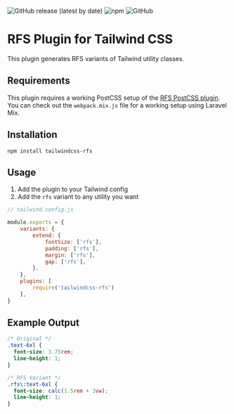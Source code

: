 ![GitHub release (latest by date)](https://img.shields.io/github/v/release/aerni/tailwindcss-rfs?style=flat-square)
![npm](https://img.shields.io/npm/dt/tailwindcss-rfs?style=flat-square)
![GitHub](https://img.shields.io/github/license/aerni/tailwindcss-rfs?style=flat-square)

# RFS Plugin for Tailwind CSS

This plugin generates RFS variants of Tailwind utility classes.

## Requirements
This plugin requires a working PostCSS setup of the [RFS PostCSS plugin](https://github.com/twbs/rfs). You can check out the `webpack.mix.js` file for a working setup using Laravel Mix.

## Installation
```
npm install tailwindcss-rfs
```

## Usage
1. Add the plugin to your Tailwind config
2. Add the `rfs` variant to any utility you want

```js
// tailwind.config.js

module.exports = {
    variants: {
        extend: {
            fontSize: ['rfs'],
            padding: ['rfs'],
            margin: ['rfs'],
            gap: ['rfs'],
        },
    },
    plugins: [
        require('tailwindcss-rfs')
    ],
}
```

## Example Output
```css
/* Original */
.text-6xl {
  font-size: 3.75rem;
  line-height: 1;
}

/* RFS Variant */
.rfs\:text-6xl {
  font-size: calc(1.5rem + 3vw);
  line-height: 1;
}
```
